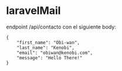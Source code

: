 # laravelMail

endpoint /api/contacto con el siguiente body:

```
{
	"first_name": "Obi-wan",
	"last_name": "Kenobi",
	"email": "obiwan@kenobi.com",
	"message": "Hello There!"
}
```
